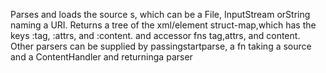 Parses and loads the source s, which can be a File, InputStream orString naming a URI. Returns a tree of the xml/element struct-map,which has the keys :tag, :attrs, and :content. and accessor fns tag,attrs, and content. Other parsers can be supplied by passingstartparse, a fn taking a source and a ContentHandler and returninga parser